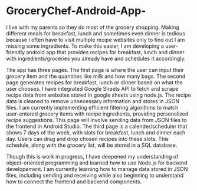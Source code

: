 # GroceryChef-Android-App-
I live with my parents so they do most of the grocery shopping. Making different meals for breakfast, lunch and sometimes even dinner is tedious because I often have to visit multiple recipe websites only to find out I am missing some ingredients. To make this easier, I am developing a user-friendly android app that provides recipes for breakfast, lunch and dinner with ingredients/groceries you already have and schedules it accordingly. 

The app has three pages. The first page is where the user can input their grocery item and the quantities like milk and how many bags. The second page generates recipes for breakfast, lunch or dinner based on what the user chooses. I have integrated Google Sheets API to fetch and scrape recipe data from websites stored in google sheets using node.js. The recipe data is cleaned to remove unnecessary information and stores in JSON files. I am currently implementing efficient filtering algorithms to match user-entered grocery items with recipe ingredients, providing personalized recipe suggestions. This page will involve sending data from JSON files to the frontend in Android Studio. The third page is a calender/scheduler that shows 7 days of the week, with slots for breakfast, lunch and dinner each day. Users can drag and drop chosen recipes into these slots. This schedule, along with the grocery list, will be stored in a SQL database. 


Though this is work in progress, I have deepened my understanding of object-oriented programming and learned how to use Node.js for backend developement. I am currently learning how to manage data stored in JSON files, including sending and receiving while also beginning to understand how to connect the frontend and backend components. 


